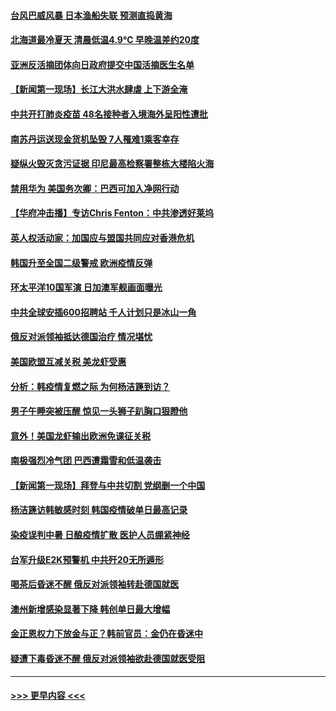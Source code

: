 #### [台风巴威风暴 日本渔船失联 预测直捣黄海](../pages/prog202/a102924553.md?t=08231602) 
#### [北海道最冷夏天 清晨低温4.9℃ 早晚温差约20度](../pages/prog202/a102924543.md?t=08231602) 
#### [亚洲反活摘团体向日政府提交中国活摘医生名单](../pages/prog202/a102924534.md?t=08231602) 
#### [【新闻第一现场】长江大洪水肆虐 上下游全淹](../pages/prog202/a102924524.md?t=08231602) 
#### [中共开打肺炎疫苗 48名接种者入境海外呈阳性遭批](../pages/prog202/a102924511.md?t=08231602) 
#### [南苏丹运送现金货机坠毁 7人罹难1乘客幸存](../pages/prog202/a102924486.md?t=08231602) 
#### [疑纵火毁灭贪污证据 印尼最高检察署整栋大楼陷火海](../pages/prog202/a102924021.md?t=08231602) 
#### [禁用华为 美国务次卿：巴西可加入净网行动](../pages/prog202/a102924289.md?t=08231602) 
#### [【华府冲击播】专访Chris Fenton：中共渗透好莱坞](../pages/prog202/a102924260.md?t=08231602) 
#### [英人权活动家：加国应与盟国共同应对香港危机](../pages/prog202/a102924241.md?t=08231602) 
#### [韩国升至全国二级警戒  欧洲疫情反弹](../pages/prog202/a102924180.md?t=08231602) 
#### [环太平洋10国军演 日加澳军舰画面曝光](../pages/prog202/a102924168.md?t=08231602) 
#### [中共全球安插600招聘站 千人计划只是冰山一角](../pages/prog202/a102924167.md?t=08231602) 
#### [俄反对派领袖抵达德国治疗 情况堪忧](../pages/prog202/a102924161.md?t=08231602) 
#### [美国欧盟互减关税 美龙虾受惠](../pages/prog202/a102924132.md?t=08231602) 
#### [分析：韩疫情复燃之际 为何杨洁篪到访？](../pages/prog202/a102924129.md?t=08231602) 
#### [男子午睡突被压醒 惊见一头狮子趴胸口狠瞪他](../pages/prog202/a102924078.md?t=08231602) 
#### [意外！美国龙虾输出欧洲免课征关税](../pages/prog202/a102923977.md?t=08231602) 
#### [南极强烈冷气团 巴西遭霜雪和低温袭击](../pages/prog202/a102923958.md?t=08231602) 
#### [【新闻第一现场】拜登与中共切割 党纲删一个中国](../pages/prog202/a102923971.md?t=08231602) 
#### [杨洁篪访韩敏感时刻 韩国疫情破单日最高记录](../pages/prog202/a102923930.md?t=08231602) 
#### [染疫误判中暑 日酿疫情扩散 医护人员绷紧神经](../pages/prog202/a102923898.md?t=08231602) 
#### [台军升级E2K预警机 中共歼20无所遁形](../pages/prog202/a102923874.md?t=08231602) 
#### [喝茶后昏迷不醒  俄反对派领袖转赴德国就医](../pages/prog202/a102923796.md?t=08231602) 
#### [澳州新增感染显著下降 韩创单日最大增幅](../pages/prog202/a102923545.md?t=08231602) 
#### [金正恩权力下放金与正？韩前官员：金仍在昏迷中](../pages/prog202/a102923554.md?t=08231602) 
#### [疑遭下毒昏迷不醒 俄反对派领袖欲赴德国就医受阻](../pages/prog202/a102923371.md?t=08231602) 

----
#### [ >>> 更早内容 <<< ](../indexes/prog202-earlier.md)
